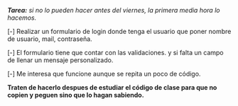 ***Tarea:*** *si no lo pueden hacer antes del viernes, la primera media hora lo hacemos.*

[-] Realizar un formulario de login donde tenga el usuario que poner nombre de usuario, mail, contraseña.

[-] El formulario tiene que contar con las validaciones. y si falta un campo de llenar un mensaje personalizado.

[-] Me interesa que funcione aunque se repita un poco de código. 

**Traten de hacerlo despues de estudiar el código de clase para que no copien y peguen sino que lo hagan sabiendo.**

